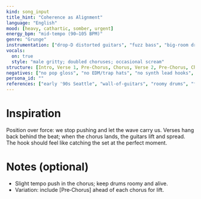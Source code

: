 ```yaml
---
kind: song_input
title_hint: "Coherence as Alignment"
language: "English"
mood: [heavy, cathartic, somber, urgent]
energy_bpm: "mid‑tempo (90–105 BPM)"
genre: "Grunge"
instrumentation: ["drop‑D distorted guitars", "fuzz bass", "big‑room drums", "room mics + tape‑ish saturation", "feedback swells"]
vocals:
  on: true
  style: "male gritty; doubled choruses; occasional scream"
structure: [Intro, Verse 1, Pre‑Chorus, Chorus, Verse 2, Pre‑Chorus, Chorus, Outro]
negatives: ["no pop gloss", "no EDM/trap hats", "no synth lead hooks", "no auto‑tune shine"]
persona_id: ""
references: ["early '90s Seattle", "wall‑of‑guitars", "roomy drums", "feedback textures"]
---
```


# Inspiration

Position over force: we stop pushing and let the wave carry us. Verses hang back behind the beat; when the chorus lands, the guitars lift and spread. The hook should feel like catching the set at the perfect moment.

# Notes (optional)

- Slight tempo push in the chorus; keep drums roomy and alive.
- Variation: include [Pre‑Chorus] ahead of each chorus for lift.
